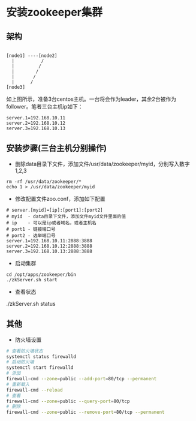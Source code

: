 # 安装zookeeper集群


## 架构

```

[node1] ----[node2]
  |          /
  |         /
  |        /  
  |       /
  |      /
[node3]
```

如上图所示，准备3台centos主机。一台将会作为leader，其余2台被作为follower。笔者三台主机ip如下：

```
server.1=192.168.10.11
server.2=192.168.10.12
server.3=192.168.10.13
```

## 安装步骤(三台主机分别操作)


* 删除data目录下文件，添加文件/usr/data/zookeeper/myid，分别写入数字1,2,3

```
rm -rf /usr/data/zookeeper/* 
echo 1 > /usr/data/zookeeper/myid
```

* 修改配置文件zoo.conf，添加如下配置 

```
# server.[myid]=[ip]:[port1]:[port2]
# myid  - data目录下文件，添加文件myid文件里面的值
# ip    - 可以是ip或者域名，或者主机名
# port1 - 链接端口号
# port2 - 选举端口号
server.1=192.168.10.11:2888:3888
server.2=192.168.10.12:2888:3888
server.3=192.168.10.13:2888:3888
```

* 启动集群

```
cd /opt/apps/zookeeper/bin
./zkServer.sh start 
```
*  查看状态

./zkServer.sh status




## 其他

* 防火墙设置

```bash
# 查看防火墙状态
systemctl status firewalld
# 启动防火墙
systemctl start firewalld
# 添加
firewall-cmd --zone=public --add-port=80/tcp --permanent 
# 重新载入
firewall-cmd --reload
# 查看
firewall-cmd --zone=public --query-port=80/tcp
# 删除
firewall-cmd --zone=public --remove-port=80/tcp --permanent
```

